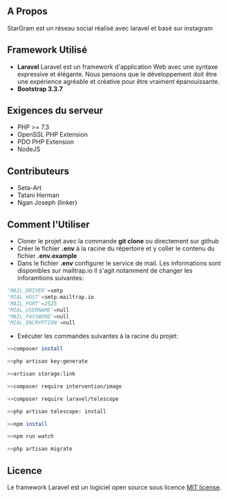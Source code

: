 
## A Propos
StarGram est un réseau social réalisé avec laravel et basé sur instagram

## Framework Utilisé 

* **Laravel**
Laravel est un framework d'application Web avec une syntaxe expressive et élégante. Nous pensons que le développement doit être une expérience agréable et créative pour être vraiment épanouissante.
* **Bootstrap 3.3.7**

## Exigences du serveur
* PHP >= 7.3
* OpenSSL PHP Extension
* PDO PHP Extension
* NodeJS

## Contributeurs
* Seta-Art
* Tatani Herman
* Ngan Joseph (linker)

## Comment l'Utiliser
* Cloner le projet avec la commande **git clone** ou directement sur github
* Créer le fichier **.env** à la racine du répertoire et y coller le contenu du fichier **.env.example**
*  Dans le fichier **.env** configurer le service de mail. Les informations sont disponibles sur mailtrap.io
Il s'agit notamment de changer les inforamtions suivantes:
```python
'MAIL_DRIVER'=smtp
'MIAL_HOST'=smtp.mailtrap.io
'MAIL_PORT'=2525
'MIAL_USERNAME'=null
'MAIL_PASSWORD'=null
'MIAL_ENCRYPTION'=null
```
* Exécuter les commandes suivantes à la racine du projet:  
```bash  
>>composer install

>>php artisan key:generate 

>>artisan storage:link

>>composer require intervention/image

>>composer require laravel/telescope

>>php artisan telescope: install

>>npm install

>>npm run watch 

>>php artisan migrate
``` 

## Licence
Le framework Laravel est un logiciel open source sous licence [MIT license](https://opensource.org/licenses/MIT).

